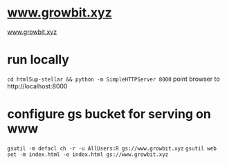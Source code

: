 # www.growbit.xyz
www.growbit.xyz

# run locally
`cd html5up-stellar && python -m SimpleHTTPServer 8000`
point browser to http://localhost:8000

# configure gs bucket for serving on www
`gsutil -m defacl ch -r -u AllUsers:R gs://www.growbit.xyz`
`gsutil web set -m index.html -e index.html gs://www.growbit.xyz`